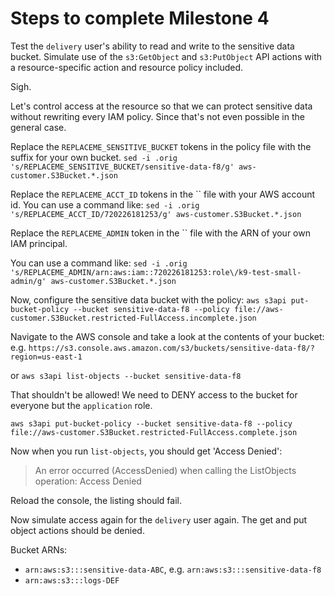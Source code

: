 # Steps to complete Milestone 4

Test the `delivery` user's ability to read and write to the sensitive data bucket.  Simulate
use of the `s3:GetObject` and `s3:PutObject` API actions with a resource-specific action and resource policy included.

Sigh.

Let's control access at the resource so that we can protect sensitive data without
rewriting every IAM policy.  Since that's not even possible in the general case.

Replace the `REPLACEME_SENSITIVE_BUCKET` tokens in the policy file with the suffix for your own bucket.
`sed -i .orig 's/REPLACEME_SENSITIVE_BUCKET/sensitive-data-f8/g' aws-customer.S3Bucket.*.json`

Replace the `REPLACEME_ACCT_ID` tokens in the `` file with your AWS account id.  You can use a command like:
`sed -i .orig 's/REPLACEME_ACCT_ID/720226181253/g' aws-customer.S3Bucket.*.json`
 
Replace the `REPLACEME_ADMIN` token in the `` file with the ARN of your own IAM principal.  

You can use a command like:
`sed -i .orig 's/REPLACEME_ADMIN/arn:aws:iam::720226181253:role\/k9-test-small-admin/g' aws-customer.S3Bucket.*.json`
 
Now, configure the sensitive data bucket with the policy:
`aws s3api put-bucket-policy --bucket sensitive-data-f8 --policy file://aws-customer.S3Bucket.restricted-FullAccess.incomplete.json`

Navigate to the AWS console and take a look at the contents of your bucket:
e.g. `https://s3.console.aws.amazon.com/s3/buckets/sensitive-data-f8/?region=us-east-1`

or `aws s3api list-objects --bucket sensitive-data-f8`

That shouldn't be allowed!  We need to DENY access to the bucket for everyone but the `application` role.

`aws s3api put-bucket-policy --bucket sensitive-data-f8 --policy file://aws-customer.S3Bucket.restricted-FullAccess.complete.json`

Now when you run `list-objects`, you should get 'Access Denied': 

> An error occurred (AccessDenied) when calling the ListObjects operation: Access Denied

Reload the console, the listing should fail.

Now simulate access again for the `delivery` user again.  The get and put object actions should be denied.


Bucket ARNs:
 
* `arn:aws:s3:::sensitive-data-ABC`, e.g. `arn:aws:s3:::sensitive-data-f8`
* `arn:aws:s3:::logs-DEF`
